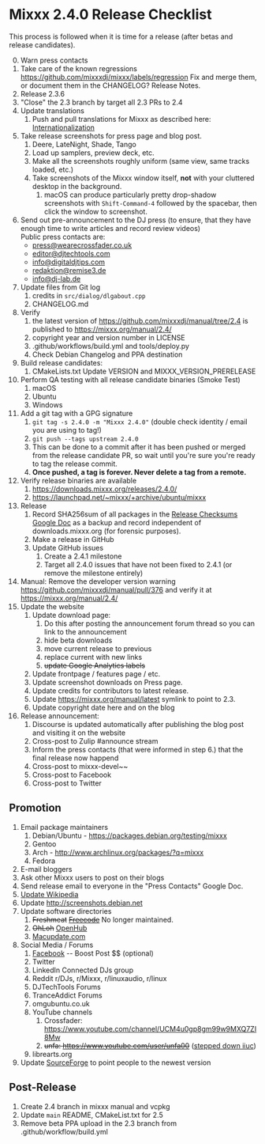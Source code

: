 # Mixxx 2.4.0 Release Checklist

This process is followed when it is time for a release (after betas and
release candidates).

0. Warn press contacts 
1. Take care of the known regressions
   https://github.com/mixxxdj/mixxx/labels/regression
   Fix and merge them, or document them in the CHANGELOG? Release Notes.  
2. Release 2.3.6 
3. "Close" the 2.3 branch by target all 2.3 PRs to 2.4 
4. Update translations
    1.  Push and pull translations for Mixxx as described here:
        [Internationalization](Internationalization)
5. Take release screenshots for press page and blog post.
    1.  Deere, LateNight, Shade, Tango
    2.  Load up samplers, preview deck, etc. 
    3.  Make all the screenshots roughly uniform (same view, same tracks
        loaded, etc.)
    4.  Take screenshots of the Mixxx window itself, **not** with your
        cluttered desktop in the background.
        1.  macOS can produce particularly pretty drop-shadow
            screenshots with `Shift-Command-4` followed by the spacebar,
            then click the window to screenshot.
6. Send out pre-announcement to the DJ press (to ensure, that they have enough time to write articles and record review videos)<br>
    Public press contacts are:
     *   [press@wearecrossfader.co.uk](mailto:press@wearecrossfader.co.uk)
     *   [editor@djtechtools.com](mailto:editor@djtechtools.com)
     *   [info@digitaldjtips.com](mailto:info@digitaldjtips.com)
     *   [redaktion@remise3.de](mailto:redaktion@remise3.de)
     *   [info@dj-lab.de](mailto:info@dj-lab.de)
7. Update files from Git log 
    1. credits in `src/dialog/dlgabout.cpp`
    2. CHANGELOG.md
8. Verify 
    1. the latest version of https://github.com/mixxxdj/manual/tree/2.4 is published to <https://mixxx.org/manual/2.4/>
    2. copyright year and version number in LICENSE
    3. .github/workflows/build.yml and tools/deploy.py
    4. Check Debian Changelog and PPA destination 
9. Build release candidates:
    1.  CMakeLists.txt Update VERSION and MIXXX_VERSION_PRERELEASE
10. Perform QA testing with all release candidate binaries (Smoke Test) 
    1. macOS 
    2. Ubuntu
    3. Windows
11. Add a git tag with a GPG signature 
    1. ```git tag -s 2.4.0 -m "Mixxx 2.4.0"```  (double check identity / email you are using to tag!)
    2. ```git push --tags upstream 2.4.0```
    3.  This can be done to a commit after it has been pushed or merged
        from the release candidate PR, so wait until you're sure you're ready to tag the
        release commit.
    4.  **Once pushed, a tag is forever. Never delete a tag from a
        remote.**
12. Verify release binaries are available
    1. https://downloads.mixxx.org/releases/2.4.0/
    2. https://launchpad.net/~mixxx/+archive/ubuntu/mixxx  
13. Release
    1. Record SHA256sum of all packages in the [Release Checksums
        Google
        Doc](https://docs.google.com/spreadsheets/d/1E5vFa0gKf47P3LMMXpnr3JzsZ7-ENI03IgOkj9lxYQo/edit#gid=0)
        as a backup and record independent of downloads.mixxx.org (for
        forensic purposes).
    2. Make a release in GitHub 
    3. Update GitHub issues 
        1.  Create a 2.4.1 milestone 
        2.  Target all 2.4.0 issues that have not been fixed to 2.4.1 (or remove the milestone entirely) 
14. Manual: Remove the developer version warning https://github.com/mixxxdj/manual/pull/376 and verify it at <https://mixxx.org/manual/2.4/>    
15. Update the website
    1. Update download page:
        1.  Do this after posting the announcement forum thread so you
            can link to the announcement
        2.  hide beta downloads
        3.  move current release to previous
        4.  replace current with new links
        5.  ~~update Google Analytics labels~~
    2. Update frontpage / features page / etc.
    3. Update screenshot downloads on Press page.
    4. Update credits for contributors to latest release.
    5. Update <https://mixxx.org/manual/latest> symlink to point to
        2.3.
    7. Update copyright date here and on the blog
16. Release announcement:
    1. Discourse is updated automatically after publishing the blog post and visiting it on the website
    2. Cross-post to Zulip \#announce stream
    3. Inform the press contacts (that were informed in step 6.) that the final release now happend
    4. Cross-post to mixxx-devel~~
    5. Cross-post to Facebook
    6. Cross-post to Twitter
    

## Promotion

1.  Email package maintainers
    1.  Debian/Ubuntu - <https://packages.debian.org/testing/mixxx>
    2.  Gentoo
    3.  Arch - <http://www.archlinux.org/packages/?q=mixxx>
    4.  Fedora
2.  E-mail bloggers
3.  Ask other Mixxx users to post on their blogs
4.  Send release email to everyone in the "Press Contacts" Google Doc.
5.  [Update Wikipedia](https://en.wikipedia.org/wiki/Mixxx)
6.  Update <http://screenshots.debian.net>
7.  Update software directories
    1.  ~~Freshmeat~~
        ~~[Freecode](http://www.freecode.com/projects/mixxx)~~ No longer
        maintained.
    2.  ~~OhLoh~~ [OpenHub](https://www.openhub.net/p/mixxx)
    3.  [Macupdate.com](https://www.macupdate.com/app/mac/33059/mixxx)
8.  Social Media / Forums
    1.  [Facebook](https://www.facebook.com/Mixxx-DJ-Software-21723485212/)
        -- Boost Post $$ (optional)
    2.  Twitter
    3.  LinkedIn Connected DJs group
    4.  Reddit r/DJs, r/Mixxx, r/linuxaudio, r/linux
    5.  DJTechTools Forums
    6.  TranceAddict Forums
    7.  omgubuntu.co.uk
    8.  YouTube channels
        1. Crossfader: https://www.youtube.com/channel/UCM4u0gp8gm99w9MXQ7ZI8Mw
        2. ~~unfa: https://www.youtube.com/user/unfa00~~ ([stepped down iiuc](https://www.youtube.com/watch?v=GHx6qyQZNjc))
    9.  librearts.org
9.  Update [SourceForge](https://sourceforge.net/projects/mixxx/) to
    point people to the newest version

## Post-Release

1.  Create 2.4 branch in mixxx manual and vcpkg 
2.  Update `main` README, CMakeList.txt for 2.5 
3.  Remove beta PPA upload in the 2.3 branch from .github/workflow/build.yml  
